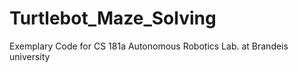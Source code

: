 # Turtlebot_Maze_Solving
Exemplary Code for CS 181a Autonomous Robotics Lab. at Brandeis university 
